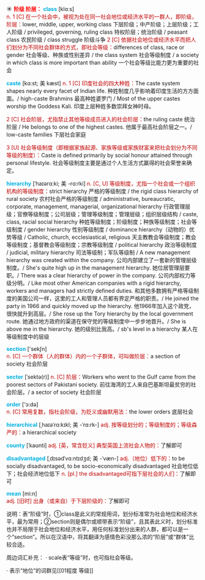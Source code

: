 ☀ <font color="red">**阶级 阶层：**</font>
<font color="sky blue">**class**</font> [klɑːs]  
<font color="#c00000">n. 1 [C] 在一个社会中，被视为处在同一社会地位或经济水平的一群人，即阶级，阶层：</font>lower, middle, upper, working class 下层阶级；中产阶级；上层阶级；工人阶级 / privileged, governing, ruling class 特权阶层；统治阶级 / peasant class 农民阶级 / class struggle 阶级斗争 <font color="#c00000">2 [C] 依据社会地位或经济水平而把人们划分为不同社会群体的方式，即社会等级：</font>differences of class, race or gender 社会等级、种族或性别差异 / the class system 社会等级制度 / a society in which class is more important than ability 一个社会等级比能力更为重要的社会
           
<font color="sky blue">**caste**</font> [kɑ:st; 美 kæst]
<font color="#c00000">n. 1 [C] 印度社会的四大种姓：</font>The caste system shapes nearly every facet of Indian life. 种姓制度几乎影响着印度生活的方方面面。/ high-caste Brahmins 最高种姓婆罗门 / Most of the upper castes worship the Goddess Kali. 印度上层种姓多数崇拜女神时母。

<font color="#c00000">2 [C] 社会阶层，尤指禁止其他等级成员进入的社会阶层：</font>the ruling caste 统治阶层 / He belongs to one of the highest castes. 他属于最高社会阶层之一。/ low-caste families 下层社会家庭

<font color="#c00000">3 [U] 社会等级制度（即根据家族起源、家族等级或家族财富来把社会划分为不同等级的制度）：</font>Caste is defined primarily by social honour attained through personal lifestyle. 社会等级制度主要是通过个人生活方式赢得的社会荣誉来确定。
           
<font color="sky blue">**hierarchy**</font> [ˈhaɪərɑ:ki; 美 -rɑ:rki]
<font color="#c00000">n. [C, U] 等级制度，尤指一个社会或一个组织机构的等级制度：</font>strict hierarchy 严格的等级制度 / the rigid class hierarchy of rural society 农村社会严格的等级制度 / administrative, bureaucratic, corporate, management, managerial, organizational hierarchy 行政管理层级；官僚等级制度；公司层级；管理等级制度；管理层级；组织层级结构 / caste, class, racial social hierarchy 种姓等级制度；阶级制度；种族等级制度；社会等级制度 / gender hierarchy 性别等级制度 / dominance hierarchy（动物的）优势等级 / Catholic, church, ecclesiastical, religious 天主教教会等级制度；教会等级制度；基督教会等级制度；宗教等级制度 / political hierarchy 政治等级制度 / judicial, military hierarchy 司法等级制；军队等级制 / A new management hierarchy was created within the company. 公司内部建立了一套新的管理层级制度。/ She's quite high up in the management hierarchy. 她位居管理层要职。/ There was a clear hierarchy of power in the company. 公司内部权力等级分明。/ Like most other American companies with a rigid hierarchy, workers and managers had strictly defined duties. 和其他多数拥有严格等级制度的美国公司一样，这里的工人和管理人员都有界定严格的职责。/ He joined the party in 1966 and quickly moved up the hierarchy. 他1966年加入这个政党，很快就升到高层。/ She rose up the Tory hierarchy by the local government route. 她通过地方政府的渠道在保守党的等级制度中一步步地晋升。/ She is above me in the hierarchy. 她的级别比我高。/ sb's level in a hierarchy 某人在等级制度中的层级

<font color="sky blue">**section**</font> ['sekʃn]  
<font color="#c00000">n. [C] 一个群体（人的群体）内的一个子群体，可叫做阶层：</font>a section of society 社会阶层
           
<font color="sky blue">**sector**</font> [ˈsektə(r)]
<font color="#c00000">n. [C] 阶层：</font>Workers who went to the Gulf came from the poorest sectors of Pakistani society. 前往海湾的工人来自巴基斯坦最贫穷的社会阶层。/ a sector of society 社会阶层
 
<font color="sky blue">**order**</font> ['ɔ:də]  
<font color="#c00000">n. [C] 常用复数，指社会阶级，为贬义或幽默用法：</font>the lower orders 底层社会
           
<font color="sky blue">**hierarchical**</font> [ˌhaɪəˈrɑ:kɪkl; 美 -ˈrɑ:rk-]
<font color="#c00000">adj. 按等级划分的；等级制度的；等级森严的：</font>a hierarchical society
                     
<font color="sky blue">**county**</font> [ˈkaʊnti]
<font color="#c00000">adj. [英，常含贬义] 典型英国上流社会人物的：</font>了解即可

<font color="sky blue">**disadvantaged**</font> [ˌdɪsədˈvɑ:ntɪdʒd; 美 -ˈvæn-]
<font color="#c00000">adj.（地位）低下的：</font>to be socially disadvantaged, to be socio-economically disadvantaged 社会地位低下；社会经济地位低下 <font color="#c00000">n. [pl.] the disadvantaged可指下层社会的人们：</font>了解即可

<font color="sky blue">**mean**</font> [mi:n]  
<font color="#c00000">adj. [旧时] 出身（或来自）于下层阶级的：</font>了解即可

说明：表“阶级”时，①class是此义的常规用词，划分标准常为社会地位和经济水平，最为常用；②section则是偶尔或顺带表示“阶级”，且其表此义时，划分标准也并不局限于社会地位和经济水平，用任何标准划分出来的人群，都可以是一个“section”。所以在汉语中，将其翻译为感情色彩没那么浓的“阶层”或“群体”比较合适。

周边词汇补充：
· scale表“等级”时，也可指社会等级。

· 表示“地位”的词群见[[01程度 等级]]
